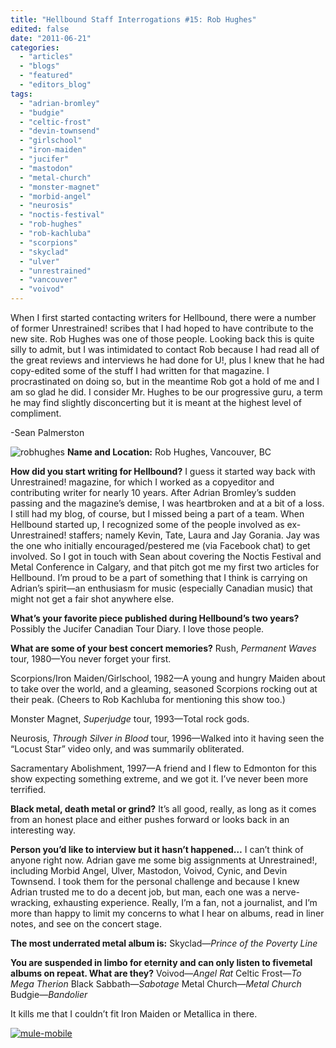```yaml
---
title: "Hellbound Staff Interrogations #15: Rob Hughes"
edited: false
date: "2011-06-21"
categories:
  - "articles"
  - "blogs"
  - "featured"
  - "editors_blog"
tags:
  - "adrian-bromley"
  - "budgie"
  - "celtic-frost"
  - "devin-townsend"
  - "girlschool"
  - "iron-maiden"
  - "jucifer"
  - "mastodon"
  - "metal-church"
  - "monster-magnet"
  - "morbid-angel"
  - "neurosis"
  - "noctis-festival"
  - "rob-hughes"
  - "rob-kachluba"
  - "scorpions"
  - "skyclad"
  - "ulver"
  - "unrestrained"
  - "vancouver"
  - "voivod"
---
```


When I first started contacting writers for Hellbound, there were a number of former Unrestrained! scribes that I had hoped to have contribute to the new site. Rob Hughes was one of those people. Looking back this is quite silly to admit, but I was intimidated to contact Rob because I had read all of the great reviews and interviews he had done for U!, plus I knew that he had copy-edited some of the stuff I had written for that magazine. I procrastinated on doing so, but in the meantime Rob got a hold of me and I am so glad he did. I consider Mr. Hughes to be our progressive guru, a term he may find slightly disconcerting but it is meant at the highest level of compliment.

\-Sean Palmerston

![](http://www.hellbound.ca/wp-content/uploads/2011/06/robhughes-290x486.jpg "robhughes") **Name and Location:** Rob Hughes, Vancouver, BC

**How did you start writing for Hellbound?** I guess it started way back with Unrestrained! magazine, for which I worked as a copyeditor and contributing writer for nearly 10 years. After Adrian Bromley’s sudden passing and the magazine’s demise, I was heartbroken and at a bit of a loss. I still had my blog, of course, but I missed being a part of a team. When Hellbound started up, I recognized some of the people involved as ex-Unrestrained! staffers; namely Kevin, Tate, Laura and Jay Gorania. Jay was the one who initially encouraged/pestered me (via Facebook chat) to get involved. So I got in touch with Sean about covering the Noctis Festival and Metal Conference in Calgary, and that pitch got me my first two articles for Hellbound. I’m proud to be a part of something that I think is carrying on Adrian’s spirit—an enthusiasm for music (especially Canadian music) that might not get a fair shot anywhere else.

**What’s your favorite piece published during Hellbound’s two years?** Possibly the Jucifer Canadian Tour Diary. I love those people.

**What are some of your best concert memories?** Rush, _Permanent Waves_ tour, 1980—You never forget your first.

Scorpions/Iron Maiden/Girlschool, 1982—A young and hungry Maiden about to take over the world, and a gleaming, seasoned Scorpions rocking out at their peak. (Cheers to Rob Kachluba for mentioning this show too.)

Monster Magnet, _Superjudge_ tour, 1993—Total rock gods.

Neurosis, _Through Silver in Blood_ tour, 1996—Walked into it having seen the “Locust Star” video only, and was summarily obliterated.

Sacramentary Abolishment, 1997—A friend and I flew to Edmonton for this show expecting something extreme, and we got it. I’ve never been more terrified.

**Black metal, death metal or grind?** It’s all good, really, as long as it comes from an honest place and either pushes forward or looks back in an interesting way.

**Person you’d like to interview but it hasn’t happened…** I can’t think of anyone right now. Adrian gave me some big assignments at Unrestrained!, including Morbid Angel, Ulver, Mastodon, Voivod, Cynic, and Devin Townsend. I took them for the personal challenge and because I knew Adrian trusted me to do a decent job, but man, each one was a nerve-wracking, exhausting experience. Really, I’m a fan, not a journalist, and I’m more than happy to limit my concerns to what I hear on albums, read in liner notes, and see on the concert stage.

**The most underrated metal album is:** Skyclad—_Prince of the Poverty Line_

**You are suspended in limbo for eternity and can only listen to fivemetal albums on repeat. What are they?** Voivod—_Angel Rat_ Celtic Frost—_To Mega Therion_ Black Sabbath—_Sabotage_ Metal Church—_Metal Church_ Budgie—_Bandolier_

It kills me that I couldn’t fit Iron Maiden or Metallica in there.

[![](http://www.hellbound.ca/wp-content/uploads/2011/06/mule-mobile-595x446.jpg "mule-mobile")](http://www.hellbound.ca/wp-content/uploads/2011/06/mule-mobile.jpg)
